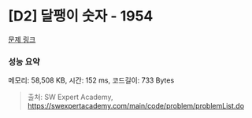 # [D2] 달팽이 숫자 - 1954 

[문제 링크](https://swexpertacademy.com/main/code/problem/problemDetail.do?contestProbId=AV5PobmqAPoDFAUq) 

### 성능 요약

메모리: 58,508 KB, 시간: 152 ms, 코드길이: 733 Bytes



> 출처: SW Expert Academy, https://swexpertacademy.com/main/code/problem/problemList.do